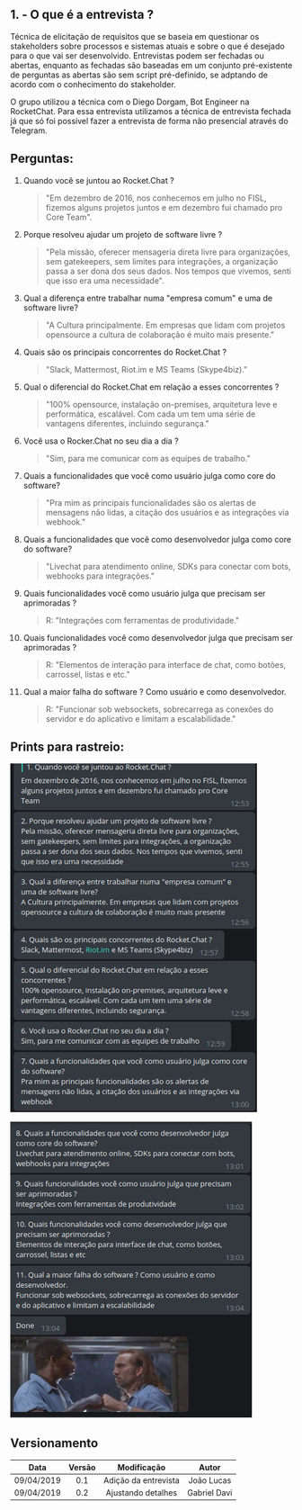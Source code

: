 ## 1. - O que é a entrevista ?

Técnica de elicitação de requisitos que se baseia em questionar os stakeholders sobre processos e sistemas atuais e sobre o que é desejado para o que vai ser desenvolvido. Entrevistas podem ser fechadas ou abertas, enquanto as fechadas são baseadas em um conjunto pré-existente de perguntas as abertas são sem script pré-definido, se adptando de acordo com o conhecimento do stakeholder.

O grupo utilizou a técnica com o Diego Dorgam, Bot Engineer na RocketChat. Para essa entrevista utilizamos a técnica de entrevista fechada já que só foi possível fazer a entrevista de forma não presencial através do Telegram. 

## Perguntas:

1. Quando você se juntou ao Rocket.Chat ?

    > "Em dezembro de 2016, nos conhecemos em julho no FISL, fizemos alguns projetos juntos e em dezembro fui chamado pro Core Team".

2. Porque resolveu ajudar um projeto de software livre ?

    > "Pela missão, oferecer mensageria direta livre para organizações, sem gatekeepers, sem limites para integrações, a organização passa a ser dona dos seus dados. Nos tempos que vivemos, senti que isso era uma necessidade".


3. Qual a diferença entre trabalhar numa "empresa comum" e uma de software livre?

    > "A Cultura principalmente. Em empresas que lidam com projetos opensource a cultura de colaboração é muito mais presente."


4. Quais são os principais concorrentes do Rocket.Chat ?

    > "Slack, Mattermost, Riot.im e MS Teams (Skype4biz)."


5. Qual o diferencial do Rocket.Chat em relação a esses concorrentes ?

    > "100% opensource, instalação on-premises, arquitetura leve e performática, escalável. Com cada um tem uma série de vantagens diferentes, incluindo segurança."


6. Você usa o Rocker.Chat no seu dia a dia ?

    > "Sim, para me comunicar com as equipes de trabalho."


7. Quais a funcionalidades que você como usuário julga como core do software?

    > "Pra mim as principais funcionalidades são os alertas de mensagens não lidas, a citação dos usuários e as integrações via webhook."

8. Quais a funcionalidades que você como desenvolvedor julga como core do software?

    > "Livechat para atendimento online, SDKs para conectar com bots, webhooks para integrações."



9. Quais funcionalidades você como usuário julga que precisam ser aprimoradas ? 

    >R: "Integrações com ferramentas de produtividade."


10. Quais funcionalidades você como desenvolvedor julga que precisam ser aprimoradas ? 

    >R: "Elementos de interação para interface de chat, como botões, carrossel, listas e etc."


11. Qual a maior falha do software ? Como usuário e como desenvolvedor.

    >R: "Funcionar sob websockets, sobrecarrega as conexões do servidor e do aplicativo e limitam a escalabilidade."


## Prints para rastreio:

![Prints](../img/Elicitacao/parte1-print.png)

![Prints](../img/Elicitacao/parte2-print.png)


## Versionamento

| Data | Versão | Modificação | Autor |
|  :------: | :------: | :------: | :------: |
| 09/04/2019 | 0.1 | Adição da entrevista | João Lucas |
| 09/04/2019 | 0.2 | Ajustando detalhes | Gabriel Davi |